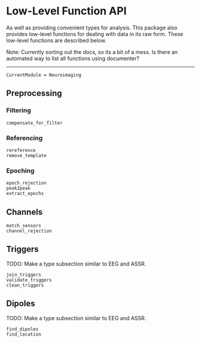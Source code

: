 # Low-Level Function API

As well as providing convenient types for analysis.
This package also provides low-level functions for dealing with
data in its raw form.
These low-level functions are described below.

Note: Currently sorting out the docs, so its a bit of a mess.
Is there an automated way to list all functions using documenter?

---

```@meta
CurrentModule = Neuroimaging
```

## Preprocessing

### Filtering

```@docs
compensate_for_filter
```

### Referencing

```@docs
rereference
remove_template
```

### Epoching


```@docs
epoch_rejection
peak2peak
extract_epochs
```


## Channels

```@docs
match_sensors
channel_rejection
```

## Triggers

TODO: Make a type subsection similar to EEG and ASSR.

```@docs
join_triggers
validate_triggers
clean_triggers
```


## Dipoles

TODO: Make a type subsection similar to EEG and ASSR.

```@docs
find_dipoles
find_location
```
